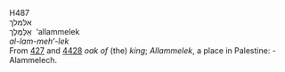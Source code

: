 <body>
  <p>H487<br>  אלּמּלך  <br> אַלַּמֶּלֶך  ‎  ‘allammelek  <br><i>al-lam-meh‘-lek </i><br>From <a href="h0427.htm">427</a> and <a href="h4428.htm">4428</a>  <i>oak</i> <i>of</i> (the) <i>king</i>; <i>Allammelek</i>, a place in Palestine: - Alammelech.<br></p>
 </body>